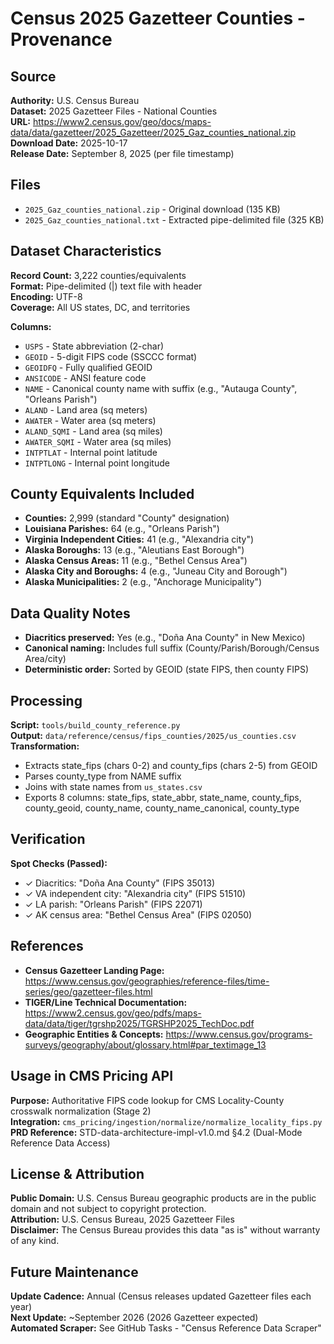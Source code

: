 # Census 2025 Gazetteer Counties - Provenance

## Source

**Authority:** U.S. Census Bureau  
**Dataset:** 2025 Gazetteer Files - National Counties  
**URL:** https://www2.census.gov/geo/docs/maps-data/data/gazetteer/2025_Gazetteer/2025_Gaz_counties_national.zip  
**Download Date:** 2025-10-17  
**Release Date:** September 8, 2025 (per file timestamp)

## Files

- `2025_Gaz_counties_national.zip` - Original download (135 KB)
- `2025_Gaz_counties_national.txt` - Extracted pipe-delimited file (325 KB)

## Dataset Characteristics

**Record Count:** 3,222 counties/equivalents  
**Format:** Pipe-delimited (|) text file with header  
**Encoding:** UTF-8  
**Coverage:** All US states, DC, and territories

**Columns:**
- `USPS` - State abbreviation (2-char)
- `GEOID` - 5-digit FIPS code (SSCCC format)
- `GEOIDFQ` - Fully qualified GEOID
- `ANSICODE` - ANSI feature code
- `NAME` - Canonical county name with suffix (e.g., "Autauga County", "Orleans Parish")
- `ALAND` - Land area (sq meters)
- `AWATER` - Water area (sq meters)
- `ALAND_SQMI` - Land area (sq miles)
- `AWATER_SQMI` - Water area (sq miles)
- `INTPTLAT` - Internal point latitude
- `INTPTLONG` - Internal point longitude

## County Equivalents Included

- **Counties:** 2,999 (standard "County" designation)
- **Louisiana Parishes:** 64 (e.g., "Orleans Parish")
- **Virginia Independent Cities:** 41 (e.g., "Alexandria city")
- **Alaska Boroughs:** 13 (e.g., "Aleutians East Borough")
- **Alaska Census Areas:** 11 (e.g., "Bethel Census Area")
- **Alaska City and Boroughs:** 4 (e.g., "Juneau City and Borough")
- **Alaska Municipalities:** 2 (e.g., "Anchorage Municipality")

## Data Quality Notes

- **Diacritics preserved:** Yes (e.g., "Doña Ana County" in New Mexico)
- **Canonical naming:** Includes full suffix (County/Parish/Borough/Census Area/city)
- **Deterministic order:** Sorted by GEOID (state FIPS, then county FIPS)

## Processing

**Script:** `tools/build_county_reference.py`  
**Output:** `data/reference/census/fips_counties/2025/us_counties.csv`  
**Transformation:**
- Extracts state_fips (chars 0-2) and county_fips (chars 2-5) from GEOID
- Parses county_type from NAME suffix
- Joins with state names from `us_states.csv`
- Exports 8 columns: state_fips, state_abbr, state_name, county_fips, county_geoid, county_name, county_name_canonical, county_type

## Verification

**Spot Checks (Passed):**
- ✓ Diacritics: "Doña Ana County" (FIPS 35013)
- ✓ VA independent city: "Alexandria city" (FIPS 51510)
- ✓ LA parish: "Orleans Parish" (FIPS 22071)
- ✓ AK census area: "Bethel Census Area" (FIPS 02050)

## References

- **Census Gazetteer Landing Page:** https://www.census.gov/geographies/reference-files/time-series/geo/gazetteer-files.html
- **TIGER/Line Technical Documentation:** https://www2.census.gov/geo/pdfs/maps-data/data/tiger/tgrshp2025/TGRSHP2025_TechDoc.pdf
- **Geographic Entities & Concepts:** https://www.census.gov/programs-surveys/geography/about/glossary.html#par_textimage_13

## Usage in CMS Pricing API

**Purpose:** Authoritative FIPS code lookup for CMS Locality-County crosswalk normalization (Stage 2)  
**Integration:** `cms_pricing/ingestion/normalize/normalize_locality_fips.py`  
**PRD Reference:** STD-data-architecture-impl-v1.0.md §4.2 (Dual-Mode Reference Data Access)

## License & Attribution

**Public Domain:** U.S. Census Bureau geographic products are in the public domain and not subject to copyright protection.  
**Attribution:** U.S. Census Bureau, 2025 Gazetteer Files  
**Disclaimer:** The Census Bureau provides this data "as is" without warranty of any kind.

## Future Maintenance

**Update Cadence:** Annual (Census releases updated Gazetteer files each year)  
**Next Update:** ~September 2026 (2026 Gazetteer expected)  
**Automated Scraper:** See GitHub Tasks - "Census Reference Data Scraper"

